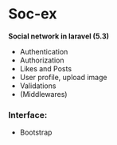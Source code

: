 # Soc-ex 

**Social network in laravel (5.3)**

  * Authentication
  * Authorization
  * Likes and Posts
  * User profile, upload image
  * Validations
  * (Middlewares)

### Interface:
  * Bootstrap
